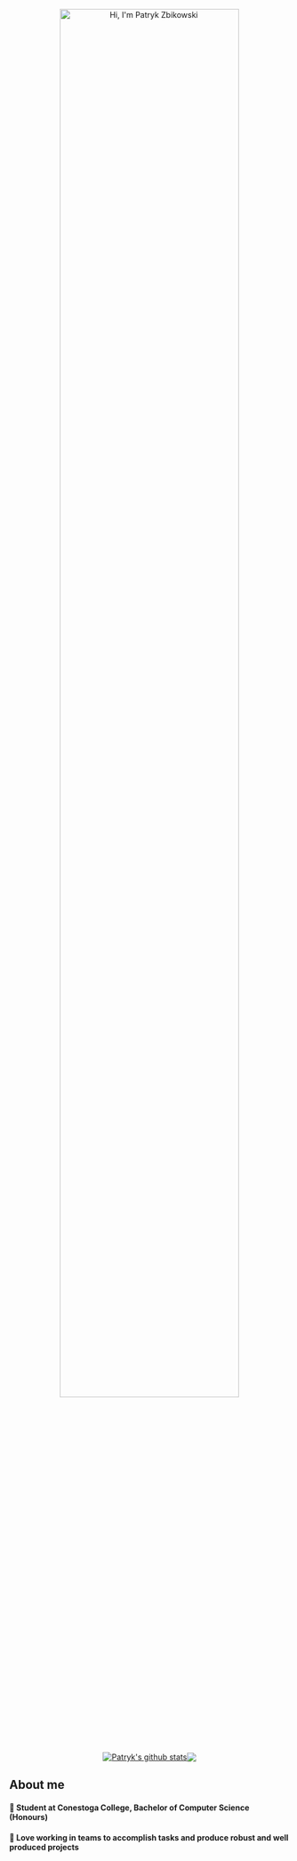 <p align="center"><a href="https://kstencell.github.io/" target="_blank"><img width="80%" alt="Hi, I'm Patryk Zbikowski" src="./images/github-readme-banner.png" /></a></p>

<div align=center><a href="https://github.com/anuraghazra/github-readme-stats"><img align="center" src="https://github-readme-stats.vercel.app/api?username=ZbikGaming&show_icons=true&include_all_commits=true&theme=buefy&hide_border=true&title_color=34A853&icon_color=4285F4&hide_border=true" alt="Patryk's github stats" /></a><a href="https://github.com/anuraghazra/github-readme-stats"><img align="center" src="https://github-readme-stats.vercel.app/api/top-langs/?username=ZbikGaming&layout=compact&theme=buefy&hide_border=true" /></a></div>

## About me

  #### 📗 Student at Conestoga College, Bachelor of Computer Science (Honours)
  #### 📝 Love working in teams to accomplish tasks and produce robust and well produced projects
